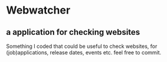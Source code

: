 # Webwatcher
## a application for checking websites

Something I coded that could be useful to check websites, for (job)applications, release dates, events etc.
feel free to commit.
